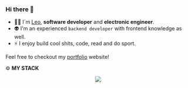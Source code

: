 <h3>Hi there 👋</h3>

- 🧑‍💻 I´m [Leo](https://www.linkedin.com/in/leonardopereyravelarde/), **software developer** and **electronic engineer**.
- 👽 I'm an experienced `backend developer` with frontend knowledge as well.
- ⚡ I enjoy build cool shits, code, read and do sport.

Feel free to checkout my [portfolio](https://www.leopereyrav.com/) website!

⚙️  **MY STACK**

<div align="center"><div style="flex: 1;">
  <a href="https://github.com/leopereyrav">
    <img style="max-width: 100%;" src="https://github-readme-stats-eight-theta.vercel.app/api/top-langs/?username=leopereyrav&layout=compact&langs_count=8&theme=algolia&custom_title=Languages"/>
  </a>
</div>
